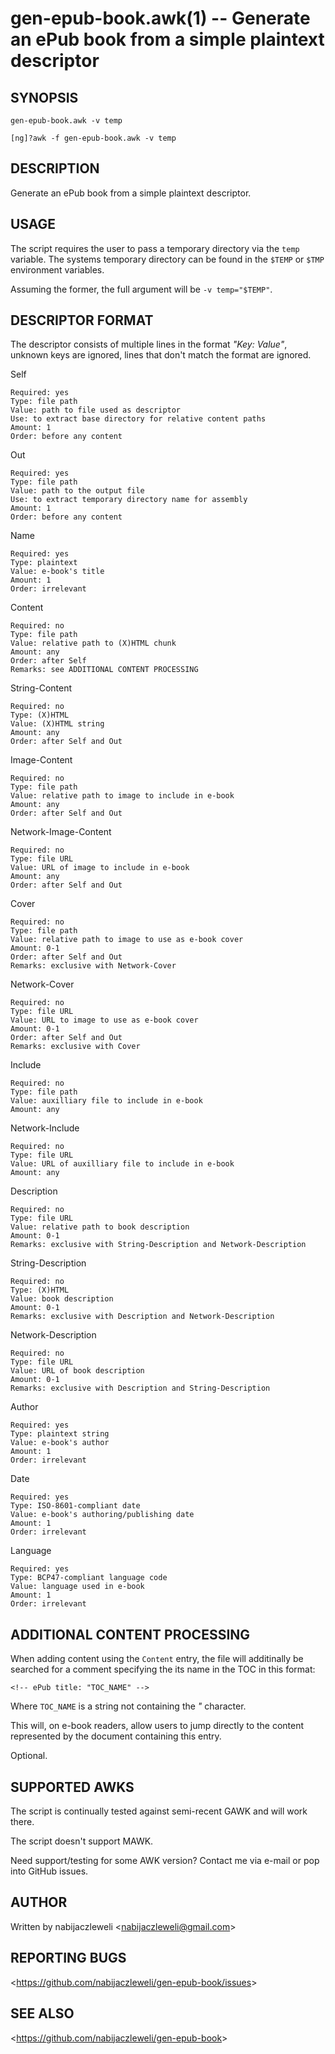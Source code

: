gen-epub-book.awk(1) -- Generate an ePub book from a simple plaintext descriptor
================================================================================

## SYNOPSIS

`gen-epub-book.awk -v temp`

`[ng]?awk -f gen-epub-book.awk -v temp`

## DESCRIPTION

Generate an ePub book from a simple plaintext descriptor.

## USAGE

The script requires the user to pass a temporary directory via the `temp`
variable. The systems temporary directory can be found in the `$TEMP` or
`$TMP` environment variables.

Assuming the former, the full argument will be `-v temp="$TEMP"`.

## DESCRIPTOR FORMAT

The descriptor consists of multiple lines in the format *"Key: Value"*, unknown
keys are ignored, lines that don't match the format are ignored.

  Self

    Required: yes
    Type: file path
    Value: path to file used as descriptor
    Use: to extract base directory for relative content paths
    Amount: 1
    Order: before any content

  Out

    Required: yes
    Type: file path
    Value: path to the output file
    Use: to extract temporary directory name for assembly
    Amount: 1
    Order: before any content

  Name

    Required: yes
    Type: plaintext
    Value: e-book's title
    Amount: 1
    Order: irrelevant

  Content

    Required: no
    Type: file path
    Value: relative path to (X)HTML chunk
    Amount: any
    Order: after Self
    Remarks: see ADDITIONAL CONTENT PROCESSING

  String-Content

    Required: no
    Type: (X)HTML
    Value: (X)HTML string
    Amount: any
    Order: after Self and Out

  Image-Content

    Required: no
    Type: file path
    Value: relative path to image to include in e-book
    Amount: any
    Order: after Self and Out

  Network-Image-Content

    Required: no
    Type: file URL
    Value: URL of image to include in e-book
    Amount: any
    Order: after Self and Out

  Cover

    Required: no
    Type: file path
    Value: relative path to image to use as e-book cover
    Amount: 0-1
    Order: after Self and Out
    Remarks: exclusive with Network-Cover

  Network-Cover

    Required: no
    Type: file URL
    Value: URL to image to use as e-book cover
    Amount: 0-1
    Order: after Self and Out
    Remarks: exclusive with Cover

  Include

    Required: no
    Type: file path
    Value: auxilliary file to include in e-book
    Amount: any

  Network-Include

    Required: no
    Type: file URL
    Value: URL of auxilliary file to include in e-book
    Amount: any

  Description

    Required: no
    Type: file URL
    Value: relative path to book description
    Amount: 0-1
    Remarks: exclusive with String-Description and Network-Description

  String-Description

    Required: no
    Type: (X)HTML
    Value: book description
    Amount: 0-1
    Remarks: exclusive with Description and Network-Description

  Network-Description

    Required: no
    Type: file URL
    Value: URL of book description
    Amount: 0-1
    Remarks: exclusive with Description and String-Description

  Author

    Required: yes
    Type: plaintext string
    Value: e-book's author
    Amount: 1
    Order: irrelevant

  Date

    Required: yes
    Type: ISO-8601-compliant date
    Value: e-book's authoring/publishing date
    Amount: 1
    Order: irrelevant

  Language

    Required: yes
    Type: BCP47-compliant language code
    Value: language used in e-book
    Amount: 1
    Order: irrelevant

## ADDITIONAL CONTENT PROCESSING

When adding content using the `Content` entry, the file will additinally be
searched for a comment specifying the its name in the TOC in this format:

    <!-- ePub title: "TOC_NAME" -->

Where `TOC_NAME` is a string not containing the *"* character.

This will, on e-book readers, allow users to jump directly to the content
represented by the document containing this entry.

Optional.

## SUPPORTED AWKS

The script is continually tested against semi-recent GAWK and will work there.

The script doesn't support MAWK.

Need support/testing for some AWK version? Contact me via e-mail or pop into
GitHub issues.

## AUTHOR

Written by nabijaczleweli &lt;<nabijaczleweli@gmail.com>&gt;

## REPORTING BUGS

&lt;<https://github.com/nabijaczleweli/gen-epub-book/issues>&gt;

## SEE ALSO

&lt;<https://github.com/nabijaczleweli/gen-epub-book>&gt;
